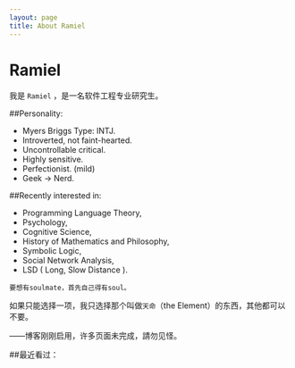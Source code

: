 ```yaml
---
layout: page
title: About Ramiel
---
```

# Ramiel

我是 `Ramiel` ，是一名软件工程专业研究生。


##Personality: 

- Myers Briggs Type: INTJ.
- Introverted, not faint-hearted.
- Uncontrollable critical.
- Highly sensitive.
- Perfectionist. (mild) 
- Geek → Nerd.

##Recently interested in:

- Programming Language Theory,
- Psychology, 
- Cognitive Science, 
- History of Mathematics and Philosophy,
- Symbolic Logic, 
- Social Network Analysis,
- LSD ( Long, Slow Distance ).


`要想有soulmate，首先自己得有soul。`

如果只能选择一项，我只选择那个叫做`天命`（the Element）的东西，其他都可以不要。

——博客刚刚启用，许多页面未完成，請勿见怪。


##最近看过：

<script type="text/javascript" src="http://www.douban.com/service/badge/LeiZhang/?show=collection&amp;n=15&amp;columns=5&amp;picsize=medium&amp;hidelogo=yes&amp;hideself=yes&amp;cat=book" ></script>

<div id="disqus_container"> 
    <div id="disqus_thread"></div>
</div> 

<script type="text/javascript">
    window.disqus_shortname = 'ramiel'; // required: replace example with your forum shortname
    $.getScript('http://' + disqus_shortname + '.disqus.com/embed.js');
</script>

